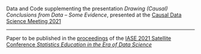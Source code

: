 Data and Code supplementing the presentation *Drawing (Causal) Conclusions from Data – Some Evidence*, presented at the [Causal Data Science Meeting 2021](https://www.causalscience.org/)

***

Paper to be published in the [proceedings](https://iase-web.org/Conference_Proceedings.php) of the [IASE 2021 Satellite Conference *Statistics Education in the Era of Data Science*](https://iase-web.org/conference/satellite21/)
